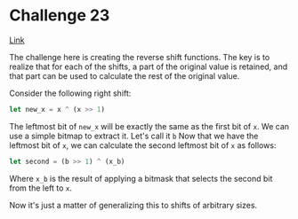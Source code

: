 # Challenge 23

[Link](http://cryptopals.com/sets/3/challenges/23)

The challenge here is creating the reverse shift functions. The key is to
realize that for each of the shifts, a part of the original value is retained,
and that part can be used to calculate the rest of the original value.

Consider the following right shift:

```rust
let new_x = x ^ (x >> 1)
```

The leftmost bit of `new_x` will be exactly the same as the first bit of `x`. We
can use a simple bitmap to extract it. Let's call it `b` Now that we have the
leftmost bit of `x`, we can calculate the second leftmost bit of `x` as follows:

```rust
let second = (b >> 1) ^ (x_b)
```

Where `x_b` is the result of applying a bitmask that selects the second bit
from the left to `x`.

Now it's just a matter of generalizing this to shifts of arbitrary sizes.
